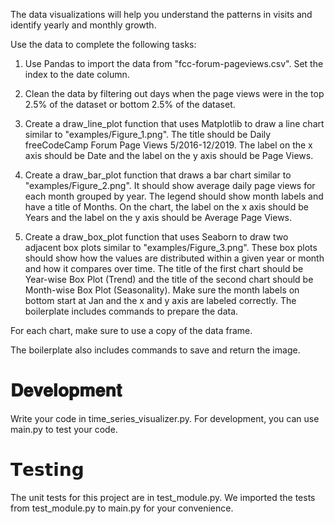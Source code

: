 The data visualizations will help you understand the patterns in visits and identify yearly and monthly growth.

Use the data to complete the following tasks:

1. Use Pandas to import the data from "fcc-forum-pageviews.csv". Set the index to the date column.

2. Clean the data by filtering out days when the page views were in the top 2.5% of the dataset or bottom 2.5% of the dataset.

3. Create a draw_line_plot function that uses Matplotlib to draw a line chart similar to "examples/Figure_1.png". The title should be Daily freeCodeCamp Forum Page Views 5/2016-12/2019. The label on the x axis should be Date and the label on the y axis should be Page Views.

4. Create a draw_bar_plot function that draws a bar chart similar to "examples/Figure_2.png". It should show average daily page views for each month grouped by year. The legend should show month labels and have a title of Months. On the chart, the label on the x axis should be Years and the label on the y axis should be Average Page Views.

5. Create a draw_box_plot function that uses Seaborn to draw two adjacent box plots similar to "examples/Figure_3.png". These box plots should show how the values are distributed within a given year or month and how it compares over time. The title of the first chart should be Year-wise Box Plot (Trend) and the title of the second chart should be Month-wise Box Plot (Seasonality). Make sure the month labels on bottom start at Jan and the x and y axis are labeled correctly. The boilerplate includes commands to prepare the data.

For each chart, make sure to use a copy of the data frame.

The boilerplate also includes commands to save and return the image.

# 𝐃𝐞𝐯𝐞𝐥𝐨𝐩𝐦𝐞𝐧𝐭

Write your code in time_series_visualizer.py. For development, you can use main.py to test your code.

# 𝗧𝗲𝘀𝘁𝗶𝗻𝗴

The unit tests for this project are in test_module.py. We imported the tests from test_module.py to main.py for your convenience.

